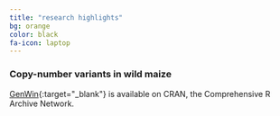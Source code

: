 ```yaml
---
title: "research highlights"
bg: orange
color: black
fa-icon: laptop
---
```


### Copy-number variants in wild maize


[GenWin](http://cran.r-project.org/web/packages/GenWin/index.html){:target="_blank"} is available on CRAN, the Comprehensive R Archive Network.


<script>
  (function(i,s,o,g,r,a,m){i['GoogleAnalyticsObject']=r;i[r]=i[r]||function(){
  (i[r].q=i[r].q||[]).push(arguments)},i[r].l=1*new Date();a=s.createElement(o),
  m=s.getElementsByTagName(o)[0];a.async=1;a.src=g;m.parentNode.insertBefore(a,m)
  })(window,document,'script','//www.google-analytics.com/analytics.js','ga');

  ga('create', 'UA-64425631-1', 'auto');
  ga('send', 'pageview');

</script>

